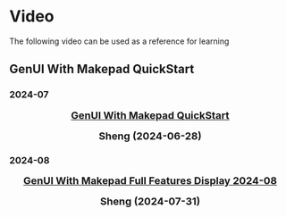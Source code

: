 # Video

The following video can be used as a reference for learning

## GenUI With Makepad QuickStart

### 2024-07
<p style="margin:16px 0; font-size: 18px;font-weight:700;color:#42A5F5;with:100%;text-align: center;">
<a href="https://www.bilibili.com/video/BV1SdnoeWEkT/?spm_id_from=333.999.0.0">GenUI With Makepad QuickStart</a>
</p>

<p style="margin:16px 0; font-size: 18px;font-weight:700;with:100%;text-align: center;">Sheng (2024-06-28)</p>

### 2024-08

<p style="margin:16px 0; font-size: 18px;font-weight:700;color:#42A5F5;with:100%;text-align: center;">
<a href="https://www.bilibili.com/video/BV1SdnoeWEkT?p=2">GenUI With Makepad Full Features Display 2024-08</a>
</p>

<p style="margin:16px 0; font-size: 18px;font-weight:700;with:100%;text-align: center;">Sheng (2024-07-31)</p>